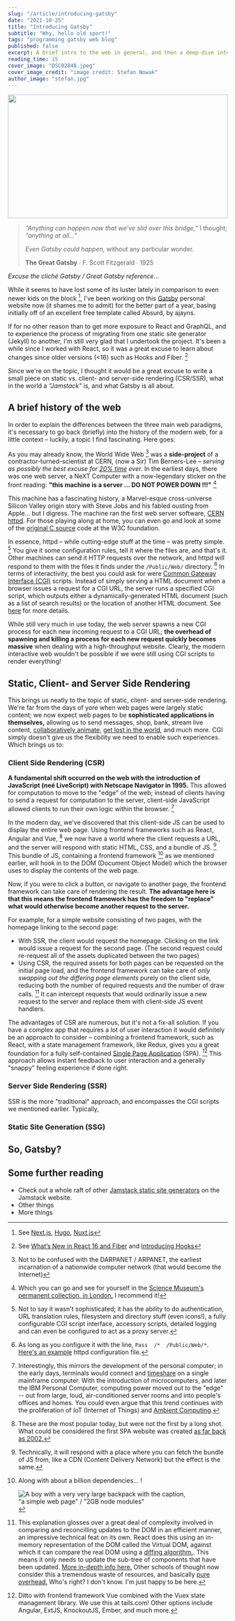 ```yaml
---
slug: "/article/introducing-gatsby"
date: "2021-10-25"
title: "Introducing Gatsby"
subtitle: "Why, hello old sport!"
tags: "programming gatsby web blog"
published: false
excerpt: A brief intro to the web in general, and then a deep-dive into static, client- and server-side rendering, and what these fancy static site generators are about.
reading_time: 15
cover_image: "DSC02848.jpeg"
cover_image_credit: "image credit: Stefan Nowak"
author_image: "stefan.jpg"
---
```


<div style="width:100%;height:0;padding-bottom:56%;position:relative;">
  <img src="https://media.giphy.com/media/g9582DNuQppxC/source.gif" width="100%" height="100%" style="position:absolute" frameBorder="0" class="giphy-embed" allowFullScreen></img>
</div>

> _“Anything can happen now that we’ve slid over this bridge,”_ I thought; _“anything at all...”_
>
> _Even Gatsby could happen,_ without any particular wonder.
>
> **The Great Gatsby** ∙ F. Scott Fitzgerald ∙ 1925

*Excuse the cliché Gatsby / Great Gatsby reference...*

While it seems to have lost some of its luster lately in comparison to even newer kids on the block [^1], I've been working on this [Gatsby](https://www.gatsbyjs.com/) personal website now (it shames me to admit) for the better part of a year, basing initially off of an excellent free template called Absurd, by ajayns.

If for no other reason than to get more exposure to React and GraphQL, and to experience the process of migrating from one static site generator (Jekyll) to another, I'm still very glad that I undertook the project. It's been a while since I worked with React, so it was a great excuse to learn about changes since older versions (<16) such as Hooks and Fiber. [^2]

Since we're on the topic, I thought it would be a great excuse to write a small piece on static vs. client- and server-side rendering (CSR/SSR), what in the world a _"Jamstack"_ is, and what Gatsby is all about.


## A brief history of the web

In order to explain the differences between the three main web paradigms, it's necessary to go back (briefly) into the history of the modern web, for a little context – luckily, a topic I find fascinating. Here goes:

As you may already know, the World Wide Web [^12] was a **side-project** of a contractor-turned-scientist at CERN, (now a Sir) Tim Berners-Lee – *serving as possibly the best excuse for [20% time]() ever.* In the earliest days, there was one web server, a NeXT Computer with a now-legendary sticker on the front reading: **"this machine is a server ... DO NOT POWER DOWN !!!"** [^3]

This machine has a fascinating history, a Marvel-esque cross-universe Silicon Valley origin story with Steve Jobs and his fabled ousting from Apple... but I digress. The  machine ran the first web server software, [CERN httpd](https://en.wikipedia.org/wiki/CERN_httpd). For those playing along at home, you can even go and look at some of the [original C source](https://www.w3.org/Daemon/Implementation/HTDaemon.c) code at the W3C foundation.

In essence, httpd – while cutting-edge stuff at the time – was pretty simple. [^4] You give it some configuration rules, tell it where the files are, and that's it. Other machines can send it HTTP requests over the network, and httpd will respond to them with the files it finds under the `/Public/Web/` directory. [^5] In terms of interactivity, the best you could ask for were [Common Gateway Interface (CGI)](https://www.w3.org/Daemon/User/CGI/Overview.html) scripts. Instead of simply serving a HTML document when a browser issues a request for a CGI URL, the server runs a specified CGI script, which outputs either a dynamically-generated HTML document (such as a list of search results) or the location of another HTML document. See [here](https://computer.howstuffworks.com/cgi3.htm) for more details.

While still very much in use today, the web server spawns a new CGI process for each new incoming request to a CGI URL; **the overhead of spawning and killing a process for each new request quickly becomes massive** when dealing with a high-throughput website. Clearly, the modern interactive web wouldn't be possible if we were still using CGI scripts to render everything!


## Static, Client- and Server Side Rendering

This brings us neatly to the topic of static, client- and server-side rendering. We're far from the days of yore when web pages were largely static content; we now expect web pages to be **sophisticated applications in themselves,** allowing us to send messages, shop, bank, stream live content, [collaboratively animate](https://garticphone.com/), [get lost in the world](https://www.geoguessr.com/), and much more. CGI simply doesn't give us the flexibility we need to enable such experiences. Which brings us to:

### Client Side Rendering (CSR)

**A fundamental shift occurred on the web with the introduction of JavaScript (neé LiveScript) with Netscape Navigator in 1995.** This allowed for computation to move to the "edge" of the web; instead of clients having to send a request for computation to the server, client-side JavaScript allowed clients to run their own logic within the browser. [^6]

In the modern day, we've discovered that this client-side JS can be used to display the entire web page. Using frontend frameworks such as React, Angular and Vue, [^9] we now have a world where the client requests a URL, and the server will respond with static HTML, CSS, and a bundle of JS. [^11] This bundle of JS, containing a frontend framework [^10] as we mentioned earlier, will hook in to the DOM (Document Object Model) which the browser uses to display the contents of the web page.

Now, if you were to click a button, or navigate to another page, the frontend framework can take care of rendering the result. **The advantage here is that this means the frontend framework has the freedom to "replace" what would otherwise become another request to the server.**

For example, for a simple website consisting of two pages, with the homepage linking to the second page:

- With SSR, the client would request the homepage. Clicking on the link would issue a request for the second page. (The second request could re-request all of the assets duplicated between the two pages)
- Using CSR, the required assets for both pages can be requested on the initial page load, and the frontend framework can take care of *only swapping out the differing page elements* purely on the client side, reducing both the number of required requests and the number of draw calls. [^7] It can intercept requests that would ordinarily issue a new request to the server and replace them with client-side JS event handlers.

The advantages of CSR are numerous, but it's not a fix-all solution. If you have a complex app that requires a lot of user interaction it would definitely be an approach to consider – combining a frontend framework, such as React, with a state management framework, like Redux, gives you a great foundation for a fully self-contained [Single Page Application](https://en.wikipedia.org/wiki/Single-page_application) (SPA). [^8] This approach allows instant feedback to user interaction and a generally "snappy" feeling experience if done right.

### Server Side Rendering (SSR)

SSR is the more "traditional" approach, and encompasses the CGI scripts we mentioned earlier. Typically,




### Static Site Generation (SSG)

## So, Gatsby?


## Some further reading

- Check out a whole raft of other [Jamstack static site generators](https://jamstack.org/generators/) on the Jamstack website.
- Other things
- More things


<!-- Footnotes -->

[^1]: See [Next.js](https://nextjs.org/), [Hugo](https://gohugo.io/), [Nuxt.js](https://nuxtjs.org/)

[^2]: See [What’s New in React 16 and Fiber](https://medium.com/edge-coders/react-16-features-and-fiber-explanation-e779544bb1b7) and [Introducing Hooks](https://reactjs.org/docs/hooks-intro.html)

[^3]: Which you can go and see for yourself in the [Science Museum's permanent collection, in London.](https://collection.sciencemuseumgroup.org.uk/objects/co8232360/next-cube-computer-1990-personal-computer) I recommend it!

[^4]: Not to say it wasn't sophisticated; it has the ability to do authentication, URL translation rules, filesystem and directory stuff (even icons!), a fully configurable CGI script interface, accessory scripts, detailed logging and can even be configured to act as a proxy server.

[^5]: As long as you configure it with the line, `Pass	/*	/Public/Web/*`. [Here's an example](https://www.w3.org/Daemon/User/Config/httpd.conf.txt) httpd configuration file.

[^6]: Interestingly, this mirrors the development of the personal computer; in the early days, terminals would connect and [timeshare](https://en.wikipedia.org/wiki/Time-sharing) on a single mainframe computer. With the introduction of microcomputers, and later the IBM Personal Computer, computing power moved out to the "edge" -- out from large, loud, air-conditioned server rooms and into people's offices and homes. You could even argue that this trend continues with the proliferation of IoT (Internet of Things) and [Ambient Computing](https://www.digitaltrends.com/computing/what-is-ambient-computing/).

[^7]: This explanation glosses over a great deal of complexity involved in comparing and reconcilling updates to the DOM in an efficient manner, an impressive technical feat on its own. React does this using an in-memory representation of the DOM called the Virtual DOM, against which it can compare the real DOM using a [diffing algorithm.](https://reactjs.org/docs/reconciliation.html). This means it only needs to update the sub-tree of components that have been updated. [More in-depth info here.](https://hackernoon.com/virtual-dom-reconciliation-and-diffing-algorithm-explained-simply-ycn34gr) Other schools of thought now consider this a tremendous waste of resources, and basically [pure overhead.](https://svelte.dev/blog/virtual-dom-is-pure-overhead) Who's right? I don't know. I'm just happy to be here.

[^8]: Ditto with frontend framework Vue combined with the Vuex state management library. We use this at tails.com! Other options include Angular, ExtJS, KnockoutJS, Ember, and much more.

[^9]: These are the most popular today, but were not the first by a long shot. What could be considered the first SPA website was created [as far back as 2002.](https://en.wikipedia.org/wiki/Single-page_application#cite_note-4)

[^10]: Along with about a billion dependencies... !<div style="max-width: 400px"> ![A boy with a very very large backpack with the caption, "a simple web page" / "2GB node modules"](../images/article_images/node_modules_backpack.jpeg) </div>

[^11]: Technically, it will respond with a place where you can fetch the bundle of JS from, like a CDN (Content Delivery Network) but the effect is the same.

[^12]: Not to be confused with the DARPANET / ARPANET, the earliest incarnation of a nationwide computer network (that would become the Internet)